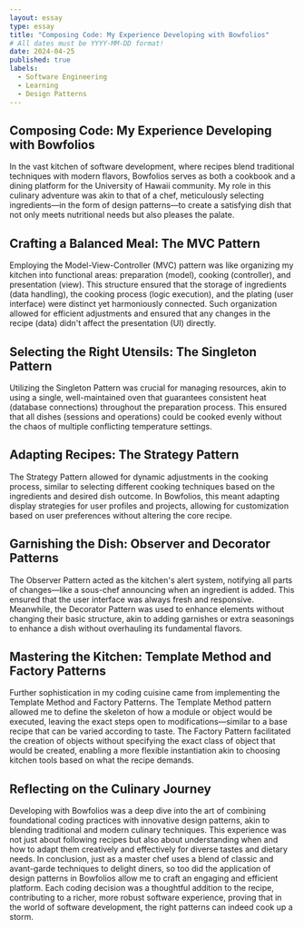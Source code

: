 ```yaml
---
layout: essay
type: essay
title: "Composing Code: My Experience Developing with Bowfolios"
# All dates must be YYYY-MM-DD format!
date: 2024-04-25
published: true
labels:
  - Software Engineering
  - Learning
  - Design Patterns
---
```


## Composing Code: My Experience Developing with Bowfolios
In the vast kitchen of software development, where recipes blend traditional techniques with modern flavors, Bowfolios serves as both a cookbook and a dining platform for the University of Hawaii community. My role in this culinary adventure was akin to that of a chef, meticulously selecting ingredients—in the form of design patterns—to create a satisfying dish that not only meets nutritional needs but also pleases the palate.

## Crafting a Balanced Meal: The MVC Pattern
Employing the Model-View-Controller (MVC) pattern was like organizing my kitchen into functional areas: preparation (model), cooking (controller), and presentation (view). This structure ensured that the storage of ingredients (data handling), the cooking process (logic execution), and the plating (user interface) were distinct yet harmoniously connected. Such organization allowed for efficient adjustments and ensured that any changes in the recipe (data) didn't affect the presentation (UI) directly.

## Selecting the Right Utensils: The Singleton Pattern
Utilizing the Singleton Pattern was crucial for managing resources, akin to using a single, well-maintained oven that guarantees consistent heat (database connections) throughout the preparation process. This ensured that all dishes (sessions and operations) could be cooked evenly without the chaos of multiple conflicting temperature settings.

## Adapting Recipes: The Strategy Pattern
The Strategy Pattern allowed for dynamic adjustments in the cooking process, similar to selecting different cooking techniques based on the ingredients and desired dish outcome. In Bowfolios, this meant adapting display strategies for user profiles and projects, allowing for customization based on user preferences without altering the core recipe.

## Garnishing the Dish: Observer and Decorator Patterns
The Observer Pattern acted as the kitchen's alert system, notifying all parts of changes—like a sous-chef announcing when an ingredient is added. This ensured that the user interface was always fresh and responsive.
Meanwhile, the Decorator Pattern was used to enhance elements without changing their basic structure, akin to adding garnishes or extra seasonings to enhance a dish without overhauling its fundamental flavors.

## Mastering the Kitchen: Template Method and Factory Patterns
Further sophistication in my coding cuisine came from implementing the Template Method and Factory Patterns. The Template Method pattern allowed me to define the skeleton of how a module or object would be executed, leaving the exact steps open to modifications—similar to a base recipe that can be varied according to taste. The Factory Pattern facilitated the creation of objects without specifying the exact class of object that would be created, enabling a more flexible instantiation akin to choosing kitchen tools based on what the recipe demands.

## Reflecting on the Culinary Journey
Developing with Bowfolios was a deep dive into the art of combining foundational coding practices with innovative design patterns, akin to blending traditional and modern culinary techniques. This experience was not just about following recipes but also about understanding when and how to adapt them creatively and effectively for diverse tastes and dietary needs.
In conclusion, just as a master chef uses a blend of classic and avant-garde techniques to delight diners, so too did the application of design patterns in Bowfolios allow me to craft an engaging and efficient platform. Each coding decision was a thoughtful addition to the recipe, contributing to a richer, more robust software experience, proving that in the world of software development, the right patterns can indeed cook up a storm.
